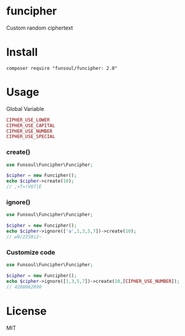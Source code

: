 funcipher
======
Custom random ciphertext

# Install

```
composer require "funsoul/funcipher: 2.0"
```

# Usage

Global Variable

```php
CIPHER_USE_LOWER
CIPHER_USE_CAPITAL
CIPHER_USE_NUMBER
CIPHER_USE_SPECIAL
```
### create()
```php
use Funsoul\Funcipher\Funcipher;

$cipher = new Funcipher();
echo $cipher->create(10);
// ,+T=!V67|E

```
### ignore()
```php
use Funsoul\Funcipher\Funcipher;

$cipher = new Funcipher();
echo $cipher->ignore(['a',1,3,5,7])->create(10);
// w0/22S0i2~
```
### Customize code
```php
use Funsoul\Funcipher\Funcipher;

$cipher = new Funcipher();
echo $cipher->ignore([1,3,5,7])->create(10,[CIPHER_USE_NUMBER]);
// 4288062890
```

# License

MIT